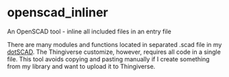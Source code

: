 # openscad_inliner

An OpenSCAD tool - inline all included files in an entry file

There are many modules and functions located in separated .scad file in my [dotSCAD](https://github.com/JustinSDK/dotSCAD). The Thingiverse customize, however, requires all code in a single file. This tool avoids copying and pasting manually if I create something from my library and want to upload it to Thingiverse.

